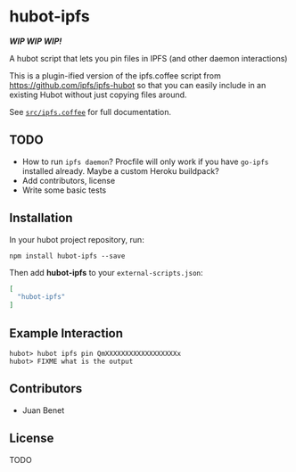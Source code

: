 hubot-ipfs
==========

***WIP WIP WIP!***

A hubot script that lets you pin files in IPFS (and other daemon interactions)

This is a plugin-ified version of the ipfs.coffee script from https://github.com/ipfs/ipfs-hubot so
that you can easily include in an existing Hubot without just copying files around.

See [`src/ipfs.coffee`](src/ipfs.coffee) for full documentation.


TODO
----

* How to run `ipfs daemon`? Procfile will only work if you have `go-ipfs` installed already. Maybe a custom Heroku buildpack?
* Add contributors, license
* Write some basic tests


Installation
------------

In your hubot project repository, run:

`npm install hubot-ipfs --save`

Then add **hubot-ipfs** to your `external-scripts.json`:

```json
[
  "hubot-ipfs"
]
```

Example Interaction
-------------------

```
hubot> hubot ipfs pin QmXXXXXXXXXXXXXXXXXXx
hubot> FIXME what is the output
```


Contributors
------------

* Juan Benet


License
-------

TODO
